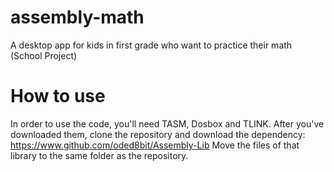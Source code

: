 # assembly-math
A desktop app for kids in first grade who want to practice their math (School Project)

# How to use
In order to use the code, you'll need TASM, Dosbox and TLINK. 
After you've downloaded them, clone the repository and download the dependency:
https://www.github.com/oded8bit/Assembly-Lib
Move the files of that library to the same folder as the repository. 
